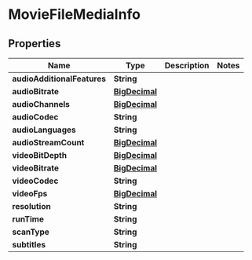 # MovieFileMediaInfo

## Properties
Name | Type | Description | Notes
------------ | ------------- | ------------- | -------------
**audioAdditionalFeatures** | **String** |  | 
**audioBitrate** | [**BigDecimal**](BigDecimal.md) |  | 
**audioChannels** | [**BigDecimal**](BigDecimal.md) |  | 
**audioCodec** | **String** |  | 
**audioLanguages** | **String** |  | 
**audioStreamCount** | [**BigDecimal**](BigDecimal.md) |  | 
**videoBitDepth** | [**BigDecimal**](BigDecimal.md) |  | 
**videoBitrate** | [**BigDecimal**](BigDecimal.md) |  | 
**videoCodec** | **String** |  | 
**videoFps** | [**BigDecimal**](BigDecimal.md) |  | 
**resolution** | **String** |  | 
**runTime** | **String** |  | 
**scanType** | **String** |  | 
**subtitles** | **String** |  | 
